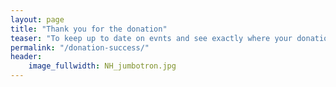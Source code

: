 ```yaml
---
layout: page
title: "Thank you for the donation"
teaser: "To keep up to date on evnts and see exactly where your donation is going, please visit our <a target=\"_blank\" href=\"https://facebook.com/HeroesOfTheNeighborhood\">Facebook page</a>."
permalink: "/donation-success/"
header:
    image_fullwidth: NH_jumbotron.jpg
---
```

